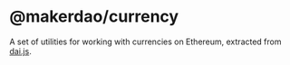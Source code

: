 # @makerdao/currency

A set of utilities for working with currencies on Ethereum, extracted from
[dai.js](https://github.com/makerdao/dai.js).
